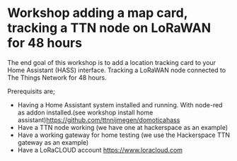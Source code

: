 # Workshop adding a map card, tracking a TTN node on LoRaWAN for 48 hours

The end goal of this workshop is to add a location tracking card to your Home Assistant (HASS) interface. Tracking a LoRaWAN node connected to The Things Network for 48 hours. 

Prerequisits are; 
- Having a Home Assistant system installed and running. With node-red as addon installed.(see workshop install home assistant)https://github.com/ttnnijmegen/domoticahass
- Have a TTN node working (we have one at hackerspace as an example)
- Have a working gateway for home testing (we use the Hackerspace TTN gateway as an example)
- Have a LoRaCLOUD account https://www.loracloud.com



